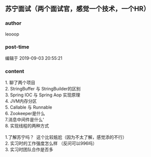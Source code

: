 ## 苏宁面试（两个面试官，感觉一个技术，一个HR）
### author 
leooop
### post-time 

编辑于  2019-09-03 20:55:21
### content 
<div class="post-topic-des nc-post-content">
 <div>
  1. 聊了两个项目
 </div>
 <div>
  2. StringBuffer 与 StringBuilder的区别
 </div>
 <div>
  3. Spring IOC 与 Spring Aop 实现原理
 </div>
 <div>
  4. JVM内存分区
 </div>
 <div>
  5. Callable 与 Runnable
 </div>
 <div>
  6. Zookeeper是什么
 </div>
 <div>
  7.消息中间件是什么‘
 </div>
 <div>
  8. 实现线程的两种方式
 </div>
 <div>
  <br/>
 </div>
 <div>
  1.了解苏宁吗？  这个比较尴尬（因为不太了解，感觉添的不行）
 </div>
 <div>
  2. 实习时的工作强度怎么样 （反问可以996吗）
 </div>
 <div>
  3. 实习时团队合作是否多
 </div>
 <div>
  <br/>
 </div>
 <div>
  <br/>
 </div>
</div>
